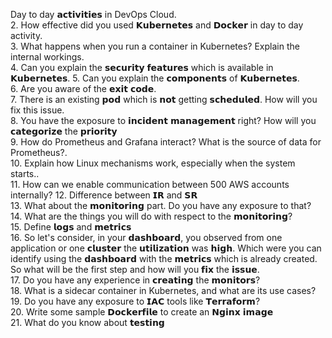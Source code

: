 Day to day 𝗮𝗰𝘁𝗶𝘃𝗶𝘁𝗶𝗲𝘀 in DevOps Cloud.  
2. How effective did you used 𝗞𝘂𝗯𝗲𝗿𝗻𝗲𝘁𝗲𝘀 and 𝗗𝗼𝗰𝗸𝗲𝗿 in day to day activity.   
3. What happens when you run a container in Kubernetes? Explain the internal workings.   
4. Can you explain the 𝘀𝗲𝗰𝘂𝗿𝗶𝘁𝘆 𝗳𝗲𝗮𝘁𝘂𝗿𝗲𝘀 which is available in 𝗞𝘂𝗯𝗲𝗿𝗻𝗲𝘁𝗲𝘀. 
5. Can you explain the 𝗰𝗼𝗺𝗽𝗼𝗻𝗲𝗻𝘁𝘀 of 𝗞𝘂𝗯𝗲𝗿𝗻𝗲𝘁𝗲𝘀.   
6. Are you aware of the 𝗲𝘅𝗶𝘁 𝗰𝗼𝗱𝗲.   
7. There is an existing 𝗽𝗼𝗱 which is 𝗻𝗼𝘁 getting 𝘀𝗰𝗵𝗲𝗱𝘂𝗹𝗲𝗱. How will you fix this issue.   
8. You have the exposure to 𝗶𝗻𝗰𝗶𝗱𝗲𝗻𝘁 𝗺𝗮𝗻𝗮𝗴𝗲𝗺𝗲𝗻𝘁 right? How will you 𝗰𝗮𝘁𝗲𝗴𝗼𝗿𝗶𝘇𝗲 the 𝗽𝗿𝗶𝗼𝗿𝗶𝘁𝘆  
9. How do Prometheus and Grafana interact? What is the source of data for Prometheus?.   
10. Explain how Linux mechanisms work, especially when the system starts..   
11. How can we enable communication between 500 AWS accounts internally?
12. Difference between 𝗜𝗥 and 𝗦𝗥  
13. What about the 𝗺𝗼𝗻𝗶𝘁𝗼𝗿𝗶𝗻𝗴 part. Do you have any exposure to that?   
14. What are the things you will do with respect to the 𝗺𝗼𝗻𝗶𝘁𝗼𝗿𝗶𝗻𝗴?   
15. Define 𝗹𝗼𝗴𝘀 and 𝗺𝗲𝘁𝗿𝗶𝗰𝘀   
16. So let's consider, in your 𝗱𝗮𝘀𝗵𝗯𝗼𝗮𝗿𝗱, you observed from one application or one 𝗰𝗹𝘂𝘀𝘁𝗲𝗿 the 𝘂𝘁𝗶𝗹𝗶𝘇𝗮𝘁𝗶𝗼𝗻 was 𝗵𝗶𝗴𝗵. Which were you can identify using the 𝗱𝗮𝘀𝗵𝗯𝗼𝗮𝗿𝗱 with the 𝗺𝗲𝘁𝗿𝗶𝗰𝘀 which is already created. So what will be the first step and how will you 𝗳𝗶𝘅 the 𝗶𝘀𝘀𝘂𝗲.   
17. Do you have any experience in 𝗰𝗿𝗲𝗮𝘁𝗶𝗻𝗴 the 𝗺𝗼𝗻𝗶𝘁𝗼𝗿𝘀?   
18. What is a sidecar container in Kubernetes, and what are its use cases?
19. Do you have any exposure to 𝗜𝗔𝗖 tools like 𝗧𝗲𝗿𝗿𝗮𝗳𝗼𝗿𝗺?   
20. Write some sample 𝗗𝗼𝗰𝗸𝗲𝗿𝗳𝗶𝗹𝗲 to create an 𝗡𝗴𝗶𝗻𝘅 𝗶𝗺𝗮𝗴𝗲   
21. What do you know about 𝘁𝗲𝘀𝘁𝗶𝗻𝗴
